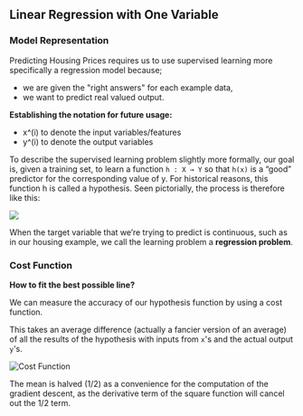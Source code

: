 ## Linear Regression with One Variable

### Model Representation

Predicting Housing Prices requires us to use supervised learning more specifically a regression model because;
- we are given the "right answers" for each example data,
- we want to predict real valued output.  

__Establishing the notation for future usage:__

- x^(i) to denote the input variables/features
- y^(i) to denote the output variables


To describe the supervised learning problem slightly more formally, our goal is, given a training set, to learn a function ```h : X → Y``` so that ```h(x)``` is a “good” predictor for the corresponding value of y. For historical reasons, this function h is called a hypothesis. Seen pictorially, the process is therefore like this:

![](https://d3c33hcgiwev3.cloudfront.net/imageAssetProxy.v1/H6qTdZmYEeaagxL7xdFKxA_2f0f671110e8f7446bb2b5b2f75a8874_Screenshot-2016-10-23-20.14.58.png?expiry=1484784000000&hmac=6FJ8rByxGWZrlVRkAfzzrA6w7uL4FpZykdvRyatIAyA)

When the target variable that we’re trying to predict is continuous, such as in our housing example, we call the learning problem a __regression problem__.



### Cost Function

__How to fit the best possible line?__

We can measure the accuracy of our hypothesis function by using a cost function.

This takes an average difference (actually a fancier version of an average) of all the results of the hypothesis with inputs from ```x```'s and the actual output ```y```'s.

![Cost Function](http://bit.ly/2j4ou9O)

The mean is halved (1/2) as a convenience for the computation of the gradient descent, as the derivative term of the square function will cancel out the 1/2 term.
